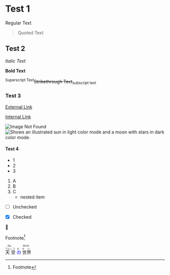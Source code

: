 #				Test 1
Regular Text
> Quoted Text

##			Test 2
*Italic Text*

**Bold Text**

<sup>Superscript Text</sup>~~Strikethrough Text~~<sub>subscript text</sub>

###			Test 3
[External Link]()

[Internal Link]()

![Image Not Found]()
<picture>
  <source media="(prefers-color-scheme: dark)" srcset="https://user-images.githubusercontent.com/25423296/163456776-7f95b81a-f1ed-45f7-b7ab-8fa810d529fa.png">
  <source media="(prefers-color-scheme: light)" srcset="https://user-images.githubusercontent.com/25423296/163456779-a8556205-d0a5-45e2-ac17-42d089e3c3f8.png">
  <img alt="Shows an illustrated sun in light color mode and a moon with stars in dark color mode." src="https://user-images.githubusercontent.com/25423296/163456779-a8556205-d0a5-45e2-ac17-42d089e3c3f8.png">
</picture>
####		Test 4

- 1
- 2
- 3
1. A
2. B
3. C
   - nested item
- [ ] Unchecked

- [x] Checked

:ghost:

Footnote[^1]

<!--Comment-->
<ruby>
  <ruby>
    天<rt>てん</rt>
    空<rt>くう</rt>
    <span style="color:blue;"> の<rt></rt></span>
    世界<rt>せかい</rt>
  </ruby>
    <rt>Sky World</rt>
</ruby>

[^1]: Footnote
